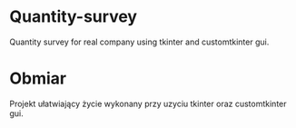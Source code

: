 # Quantity-survey
Quantity survey for real company using tkinter and customtkinter gui.

# Obmiar
Projekt ułatwiający życie wykonany przy uzyciu tkinter oraz customtkinter gui.
